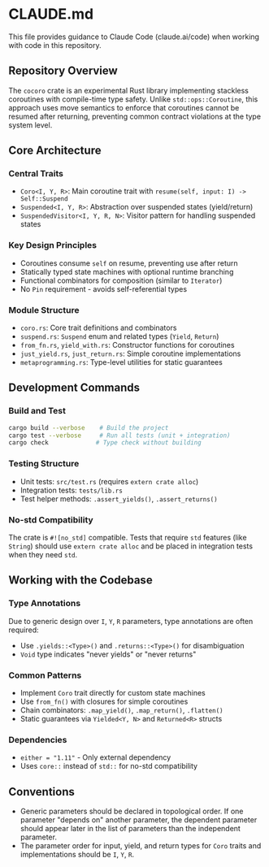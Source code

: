 # CLAUDE.md

This file provides guidance to Claude Code (claude.ai/code) when working with code in this repository.

## Repository Overview

The `cocoro` crate is an experimental Rust library implementing stackless coroutines with compile-time type safety. Unlike `std::ops::Coroutine`, this approach uses move semantics to enforce that coroutines cannot be resumed after returning, preventing common contract violations at the type system level.

## Core Architecture

### Central Traits
- `Coro<I, Y, R>`: Main coroutine trait with `resume(self, input: I) -> Self::Suspend`
- `Suspended<I, Y, R>`: Abstraction over suspended states (yield/return)
- `SuspendedVisitor<I, Y, R, N>`: Visitor pattern for handling suspended states

### Key Design Principles
- Coroutines consume `self` on resume, preventing use after return
- Statically typed state machines with optional runtime branching
- Functional combinators for composition (similar to `Iterator`)
- No `Pin` requirement - avoids self-referential types

### Module Structure
- `coro.rs`: Core trait definitions and combinators
- `suspend.rs`: `Suspend` enum and related types (`Yield`, `Return`)
- `from_fn.rs`, `yield_with.rs`: Constructor functions for coroutines
- `just_yield.rs`, `just_return.rs`: Simple coroutine implementations
- `metaprogramming.rs`: Type-level utilities for static guarantees

## Development Commands

### Build and Test
```bash
cargo build --verbose    # Build the project
cargo test --verbose     # Run all tests (unit + integration)
cargo check             # Type check without building
```

### Testing Structure
- Unit tests: `src/test.rs` (requires `extern crate alloc`)
- Integration tests: `tests/lib.rs`
- Test helper methods: `.assert_yields()`, `.assert_returns()`

### No-std Compatibility
The crate is `#![no_std]` compatible. Tests that require `std` features (like `String`) should use `extern crate alloc` and be placed in integration tests when they need `std`.

## Working with the Codebase

### Type Annotations
Due to generic design over `I`, `Y`, `R` parameters, type annotations are often required:
- Use `.yields::<Type>()` and `.returns::<Type>()` for disambiguation
- `Void` type indicates "never yields" or "never returns"

### Common Patterns
- Implement `Coro` trait directly for custom state machines
- Use `from_fn()` with closures for simple coroutines
- Chain combinators: `.map_yield()`, `.map_return()`, `.flatten()`
- Static guarantees via `Yielded<Y, N>` and `Returned<R>` structs

### Dependencies
- `either = "1.11"` - Only external dependency
- Uses `core::` instead of `std::` for no-std compatibility

## Conventions

- Generic parameters should be declared in topological order. If one parameter
  "depends on" another parameter, the dependent parameter should appear later in
  the list of parameters than the independent parameter.
- The parameter order for input, yield, and return types for `Coro` traits and
  implementations should be `I`, `Y`, `R`.
